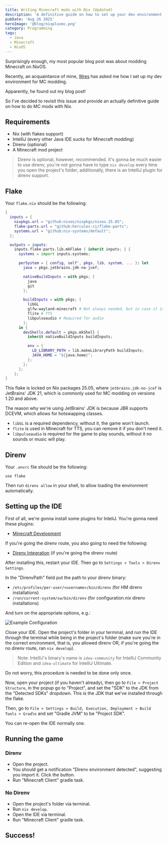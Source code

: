 ```yaml
---
title: Writing Minecraft mods with Nix (Updated)
description: 'A definitive guide on how to set up your dev environment to make Minecraft mods with NixOS.'
pubDate: 'Aug 26 2025'
heroImage: '@blog/nixplusmc.png'
category: Programming
tags:
  - Java
  - Minecraft
  - NixOS
---
```


Surprisingly enough, my most popular blog post was about modding Minecraft on NixOS.

Recently, an acquaintance of mine, [Wres](https://github.com/MrWrees) has asked me how I set up my dev environment for MC modding.

Apparently, he found out my blog post!

So I've decided to revisit this issue and provide an actually definitive guide on how to do MC mods with Nix.

## Requirements
- Nix (with flakes support)
- IntelliJ (every other Java IDE sucks for Minecraft modding)
- Direnv (optional)
- A Minecraft mod project

> Direnv is optional, however, recommended. It's gonna be much easier to use direnv, you're not gonna have to type `nix develop` every time you open the project's folder, additionally, there is an IntelliJ plugin for direnv support.

## Flake

Your `flake.nix` should be the following:
```nix
{
  inputs = {
    nixpkgs.url = "github:nixos/nixpkgs/nixos-25.05";
    flake-parts.url = "github:hercules-ci/flake-parts";
    systems.url = "github:nix-systems/default";
  };

  outputs = inputs:
    inputs.flake-parts.lib.mkFlake { inherit inputs; } {
      systems = import inputs.systems;

      perSystem = { config, self', pkgs, lib, system, ... }: let
        java = pkgs.jetbrains.jdk-no-jcef;

        nativeBuildInputs = with pkgs; [
          java
          git
        ];

        buildInputs = with pkgs; [
          libGL
          glfw-wayland-minecraft # Not always needed, but in case it is, it's here.
          flite # TTS
          libpulseaudio # Required for audio
        ];
      in {
        devShells.default = pkgs.mkShell {
          inherit nativeBuildInputs buildInputs;

          env = {
            LD_LIBRARY_PATH = lib.makeLibraryPath buildInputs;
            JAVA_HOME = "${java.home}";
          };
        };
      };
    };
}
```

This flake is locked on Nix packages 25.05, where `jetbrains.jdk-no-jcef` is JetBrains' JDK 21, which is commonly used for MC modding on versions 1.20 and above.

The reason why we're using JetBrains' JDK is because JBR supports DCEVM, which allows for hotswapping classes.

- `libGL` is a required dependency, without it, the game won't launch.
- `flite` is used in Minecraft for TTS, you can remove it if you don't need it.
- `libpulseaudio` is required for the game to play sounds, without it no sounds or music will play.

## Direnv

Your `.envrc` file should be the following:

```
use flake
```

Then run `direnv allow` in your shell, to allow loading the environment automatically.

## Setting up the IDE

First of all, we're gonna install some plugins for InteliJ. 
You're gonna need these plugins:
- [Minecraft Development](https://plugins.jetbrains.com/plugin/8327-minecraft-development)

If you're going the direnv route, you also going to need the following:
- [Direnv Integration](https://plugins.jetbrains.com/plugin/15285-direnv-integration) (if you're going the direnv route)

After installing this, restart your IDE. Then go to `Settings > Tools > Direnv Settings`.

In the "DirenvPath" field put the path to your direnv binary:
- `/etc/profiles/per-user/<username>/bin/direnv` (for HM direnv installations)
- `/run/current-system/sw/bin/direnv` (for configuration.nix direnv installations)

And turn on the appropriate options, e.g.:

![Example Configuration](@blog/nix-mc/direnv-config.png)

Close your IDE. Open the project's folder in your terminal, and run the IDE through the terminal while being in the project's folder (make sure you're in the correct environment, that is, you allowed direnv OR, if you're going the no direnv route, ran `nix develop`).

> Note: IntelliJ's binary's name is `idea-community` for IntelliJ Community Edition and `idea-ultimate` for IntelliJ Ultimate.

Do not worry, this procedure is needed to be done only once.

Now, open your project (if you haven't already), then go to `File > Project Structure`, in the popup go to "Project", and set the "SDK"  to the JDK from the "Detected SDKs" dropdown. This is the JDK that we've installed through the flake.

Then, go to `File > Settings > Build, Execution, Deployment > Build Tools > Gradle` and set "Gradle JVM" to be "Project SDK".

You can re-open the IDE normally one.

## Running the game

### Direnv

- Open the project.
- You should get a notification "Direnv environment detected", suggesting you import it. Click the button.
- Run "Minecraft Client" gradle task.

### No Direnv

- Open the project's folder via terminal.
- Run `nix develop`.
- Open the IDE via terminal.
- Run "Minecraft Client" gradle task.

## Success!